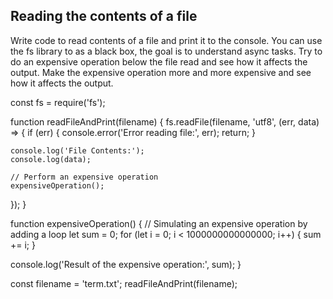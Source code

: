 ## Reading the contents of a file

Write code to read contents of a file and print it to the console. 
You can use the fs library to as a black box, the goal is to understand async tasks. 
Try to do an expensive operation below the file read and see how it affects the output. 
Make the expensive operation more and more expensive and see how it affects the output. 

const fs = require('fs');

function readFileAndPrint(filename) {
  fs.readFile(filename, 'utf8', (err, data) => {
    if (err) {
      console.error('Error reading file:', err);
      return;
    }

    console.log('File Contents:');
    console.log(data);

    // Perform an expensive operation
    expensiveOperation();
  });
}

function expensiveOperation() {
  // Simulating an expensive operation by adding a loop
  let sum = 0;
  for (let i = 0; i < 1000000000000000; i++) {
    sum += i;
  }

  console.log('Result of the expensive operation:', sum);
}

const filename = 'term.txt';
readFileAndPrint(filename);
